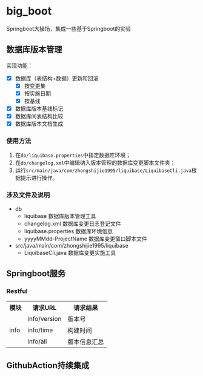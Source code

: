 # big_boot

Springboot大操场，集成一些基于Springboot的实验

## 数据库版本管理
实现功能：
- [x] 数据库（表结构+数据）更新和回滚
    - [x] 按变更集
    - [x] 按实施日期
    - [x] 按基线
- [x] 数据库版本基线标记
- [x] 数据库间表结构比较
- [x] 数据库版本文档生成

### 使用方法
1. 在`db/liquibase.properties`中指定数据库环境；
2. 在`db/changelog.xml`中编辑纳入版本管理的数据库变更脚本文件夹；
3. 运行`src/main/java/com/zhongshijie1995/liquibase/LiquibaseCli.java`根据提示进行操作。

### 涉及文件及说明

- db
  - liquibase 数据库版本管理工具
  - changelog.xml 数据库变更日志登记文件
  - liquibase.properties 数据库环境信息
  - yyyyMMdd-ProjectName 数据库变更窗口脚本文件
- src/java/main/com/zhongshijie1995/liquibase
  - LiquibaseCli.java 数据库变更实施工具

## Springboot服务

### Restful

<table>
  <tr>
    <th>模块</th>
    <th>请求URL</th>
    <th>请求结果</th>
  </tr>
  <tr>
    <td rowspan="3">info</td>
    <td>info/version</td>
    <td>版本号</td>
  </tr>
  <tr>
    <td>info/time</td>
    <td>构建时间</td>
  </tr>
  <tr>
    <td>info/all</td>
    <td>版本信息汇总</td>
  </tr>
</table>

## GithubAction持续集成
